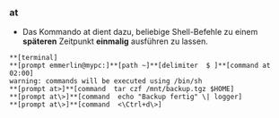 ### at

* Das Kommando at dient dazu, beliebige Shell-Befehle zu einem **späteren** Zeitpunkt **einmalig** ausführen zu lassen.

```
**[terminal]
**[prompt emmerlin@mypc:]**[path ~]**[delimiter  $ ]**[command at 02:00]
warning: commands will be executed using /bin/sh
**[prompt at>]**[command  tar czf /mnt/backup.tgz $HOME]
**[prompt at\>]**[command  echo "Backup fertig" \| logger]
**[prompt at\>]**[command  <\Ctrl+d\>]

```








